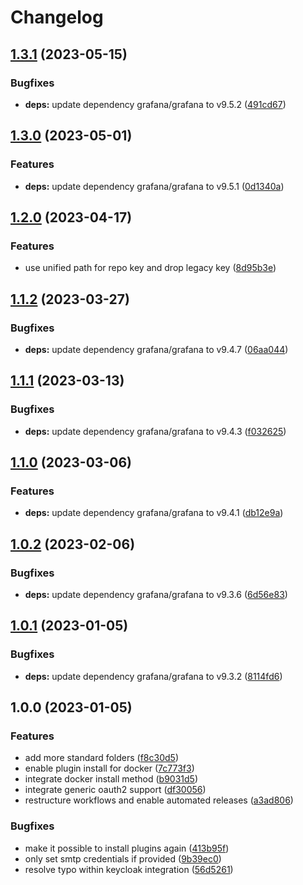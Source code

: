 # Changelog

## [1.3.1](https://github.com/rolehippie/grafana/compare/v1.3.0...v1.3.1) (2023-05-15)


### Bugfixes

* **deps:** update dependency grafana/grafana to v9.5.2 ([491cd67](https://github.com/rolehippie/grafana/commit/491cd671b564b86028d31f10d09f25ba913a6570))

## [1.3.0](https://github.com/rolehippie/grafana/compare/v1.2.0...v1.3.0) (2023-05-01)


### Features

* **deps:** update dependency grafana/grafana to v9.5.1 ([0d1340a](https://github.com/rolehippie/grafana/commit/0d1340a66f648918e76202ff7fefc5b71ff52575))

## [1.2.0](https://github.com/rolehippie/grafana/compare/v1.1.2...v1.2.0) (2023-04-17)


### Features

* use unified path for repo key and drop legacy key ([8d95b3e](https://github.com/rolehippie/grafana/commit/8d95b3e668f72207e2d3e14fccf685ebec36192c))

## [1.1.2](https://github.com/rolehippie/grafana/compare/v1.1.1...v1.1.2) (2023-03-27)


### Bugfixes

* **deps:** update dependency grafana/grafana to v9.4.7 ([06aa044](https://github.com/rolehippie/grafana/commit/06aa044748383f4521465b553978360c3a4f0174))

## [1.1.1](https://github.com/rolehippie/grafana/compare/v1.1.0...v1.1.1) (2023-03-13)


### Bugfixes

* **deps:** update dependency grafana/grafana to v9.4.3 ([f032625](https://github.com/rolehippie/grafana/commit/f032625f456304914f5a153ad7586e341f57bfdd))

## [1.1.0](https://github.com/rolehippie/grafana/compare/v1.0.2...v1.1.0) (2023-03-06)


### Features

* **deps:** update dependency grafana/grafana to v9.4.1 ([db12e9a](https://github.com/rolehippie/grafana/commit/db12e9a39871926461e4917b6bb6f3d30f10710d))

## [1.0.2](https://github.com/rolehippie/grafana/compare/v1.0.1...v1.0.2) (2023-02-06)


### Bugfixes

* **deps:** update dependency grafana/grafana to v9.3.6 ([6d56e83](https://github.com/rolehippie/grafana/commit/6d56e837cb6398128000fd169bf0c5ad3a1151fe))

## [1.0.1](https://github.com/rolehippie/grafana/compare/v1.0.0...v1.0.1) (2023-01-05)


### Bugfixes

* **deps:** update dependency grafana/grafana to v9.3.2 ([8114fd6](https://github.com/rolehippie/grafana/commit/8114fd6769ad12ecd147ffae12b02fdc0c5dce7c))

## 1.0.0 (2023-01-05)


### Features

* add more standard folders ([f8c30d5](https://github.com/rolehippie/grafana/commit/f8c30d57c44b9d7c95b0de061077117b00020d98))
* enable plugin install for docker ([7c773f3](https://github.com/rolehippie/grafana/commit/7c773f3caaf10f118f044619fe9508d6991943e2))
* integrate docker install method ([b9031d5](https://github.com/rolehippie/grafana/commit/b9031d58b93f39cb9744c7530318b4a63d3ea64f))
* integrate generic oauth2 support ([df30056](https://github.com/rolehippie/grafana/commit/df3005691f1d2cf7dbaae720f61232c666cba09e))
* restructure workflows and enable automated releases ([a3ad806](https://github.com/rolehippie/grafana/commit/a3ad806347fc50e043216c3a2ed8eed3bca410ba))


### Bugfixes

* make it possible to install plugins again ([413b95f](https://github.com/rolehippie/grafana/commit/413b95f129dbd66728c3ca08144be22f352d5daa))
* only set smtp credentials if provided ([9b39ec0](https://github.com/rolehippie/grafana/commit/9b39ec01311a57ea070cf4dfc89f2f983f1eea11))
* resolve typo within keycloak integration ([56d5261](https://github.com/rolehippie/grafana/commit/56d52616666de1a3f86e45c131089da874a7f88d))
